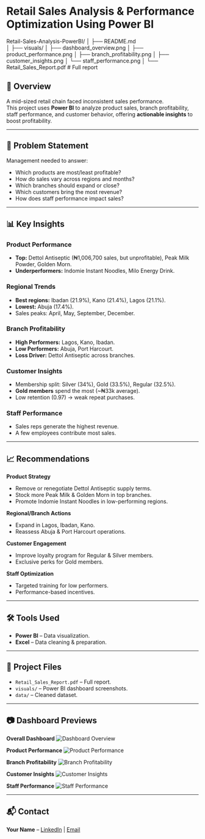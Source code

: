 # Retail Sales Analysis & Performance Optimization Using Power BI

Retail-Sales-Analysis-PowerBI/
│
├── README.md               
│
├── visuals/
│   ├── dashboard_overview.png
│   ├── product_performance.png
│   ├── branch_profitability.png
│   ├── customer_insights.png
│   └── staff_performance.png
│
└── Retail_Sales_Report.pdf  # Full report


## 📌 Overview
A mid-sized retail chain faced inconsistent sales performance.  
This project uses **Power BI** to analyze product sales, branch profitability, staff performance, and customer behavior, offering **actionable insights** to boost profitability.

---

## 🎯 Problem Statement
Management needed to answer:
- Which products are most/least profitable?
- How do sales vary across regions and months?
- Which branches should expand or close?
- Which customers bring the most revenue?
- How does staff performance impact sales?

---

## 📊 Key Insights
### Product Performance
- **Top:** Dettol Antiseptic (₦1,006,700 sales, but unprofitable), Peak Milk Powder, Golden Morn.
- **Underperformers:** Indomie Instant Noodles, Milo Energy Drink.

### Regional Trends
- **Best regions:** Ibadan (21.9%), Kano (21.4%), Lagos (21.1%).
- **Lowest:** Abuja (17.4%).
- Sales peaks: April, May, September, December.

### Branch Profitability
- **High Performers:** Lagos, Kano, Ibadan.
- **Low Performers:** Abuja, Port Harcourt.
- **Loss Driver:** Dettol Antiseptic across branches.

### Customer Insights
- Membership split: Silver (34%), Gold (33.5%), Regular (32.5%).
- **Gold members** spend the most (~₦33k average).
- Low retention (0.97) → weak repeat purchases.

### Staff Performance
- Sales reps generate the highest revenue.
- A few employees contribute most sales.

---

## 📈 Recommendations
**Product Strategy**
- Remove or renegotiate Dettol Antiseptic supply terms.
- Stock more Peak Milk & Golden Morn in top branches.
- Promote Indomie Instant Noodles in low-performing regions.

**Regional/Branch Actions**
- Expand in Lagos, Ibadan, Kano.
- Reassess Abuja & Port Harcourt operations.

**Customer Engagement**
- Improve loyalty program for Regular & Silver members.
- Exclusive perks for Gold members.

**Staff Optimization**
- Targeted training for low performers.
- Performance-based incentives.

---

## 🛠 Tools Used
- **Power BI** – Data visualization.
- **Excel** – Data cleaning & preparation.

---

## 📂 Project Files
- `Retail_Sales_Report.pdf` – Full report.
- `visuals/` – Power BI dashboard screenshots.
- `data/` – Cleaned dataset.

---

## 📷 Dashboard Previews

**Overall Dashboard**
![Dashboard Overview](visuals/dashboard_overview.png)

**Product Performance**
![Product Performance](visuals/product_performance.png)

**Branch Profitability**
![Branch Profitability](visuals/branch_profitability.png)

**Customer Insights**
![Customer Insights](visuals/customer_insights.png)

**Staff Performance**
![Staff Performance](visuals/staff_performance.png)

---

## 📬 Contact
**Your Name** – [LinkedIn](#) | [Email](#)
